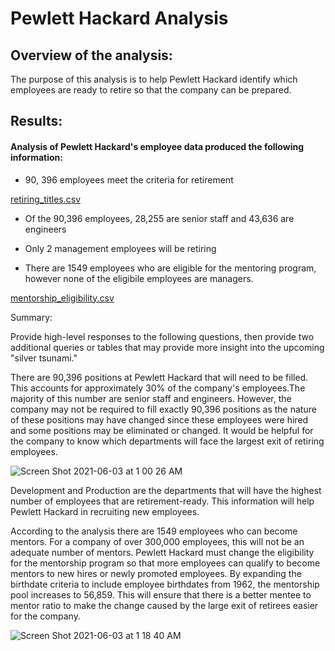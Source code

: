 # Pewlett Hackard Analysis

## Overview of the analysis:

The purpose of this analysis is to help Pewlett Hackard identify which employees are ready to retire so that the company can be prepared.



## Results:

#### Analysis of Pewlett Hackard's employee data produced the following information:

- 90, 396 employees meet the criteria for retirement

[retiring_titles.csv](https://github.com/Emc1518/pewlett_hackard_analysis/files/6588856/retiring_titles.csv)

- Of the 90,396 employees, 28,255 are senior staff and 43,636 are engineers

- Only 2 management employees will be retiring

- There are 1549 employees who are eligible for the mentoring program, however none of the eligibile employees are managers.

[mentorship_eligibility.csv](https://github.com/Emc1518/pewlett_hackard_analysis/files/6588929/mentorship_eligibility.csv)



Summary:

Provide high-level responses to the following questions, then provide two additional queries or tables that may provide more insight into the upcoming "silver tsunami."

There are 90,396 positions at Pewlett Hackard that will need to be filled. This accounts for approximately 30% of the company's employees.The majority of this number are senior staff and engineers. However, the company may not be required to fill exactly 90,396 positions as the nature of these positions may have changed since these employees were hired and some positions may be eliminated or changed. It would be helpful for the company to know which departments will face the largest exit of retiring employees. 

![Screen Shot 2021-06-03 at 1 00 26 AM](https://user-images.githubusercontent.com/81889167/120589685-3a7cba80-c407-11eb-84ca-602cc39bf6d0.png)

Development and Production are the departments that will have the highest number of employees that are retirement-ready. This information will help Pewlett Hackard in recruiting new employees.


According to the analysis there are 1549 employees who can become mentors. For a company of over 300,000 employees, this will not be an adequate number of mentors. Pewlett Hackard must change the eligibility for the mentorship program so that more employees can qualify to become mentors to new hires or newly promoted employees. By expanding the birthdate criteria to include employee birthdates from 1962, the mentorship pool increases to 56,859. This will ensure that there is a better mentee to mentor ratio to make the change caused by the large exit of retirees easier for the company.

![Screen Shot 2021-06-03 at 1 18 40 AM](https://user-images.githubusercontent.com/81889167/120591221-c98ad200-c409-11eb-9b9c-78eced490824.png)

